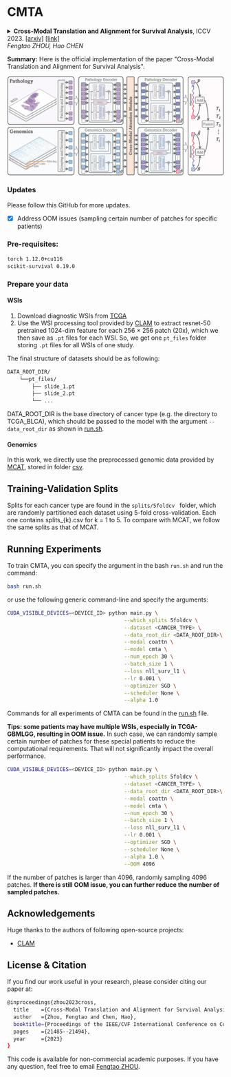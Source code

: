 # CMTA
<details>
<summary>
  <b>Cross-Modal Translation and Alignment for Survival Analysis</b>, ICCV 2023.
  <a href="https://arxiv.org/pdf/2309.12855.pdf" target="blank">[arxiv]</a> <a href="https://openaccess.thecvf.com/content/ICCV2023/papers/Zhou_Cross-Modal_Translation_and_Alignment_for_Survival_Analysis_ICCV_2023_paper.pdf" target="blank">[link]</a>
  <br><em>Fengtao ZHOU, Hao CHEN</em></br>
</summary>

```bash
@inproceedings{zhou2023cross,
  title    ={Cross-Modal Translation and Alignment for Survival Analysis},
  author   ={Zhou, Fengtao and Chen, Hao},
  booktitle={Proceedings of the IEEE/CVF International Conference on Computer Vision},
  pages    ={21485--21494},
  year     ={2023}
}
```
</details>

**Summary:** Here is the official implementation of the paper "Cross-Modal Translation and Alignment for Survival Analysis".

<img src="imgs/framework.png" width="1500px" align="center" />

### Updates
Please follow this GitHub for more updates.
- [x] Address OOM issues (sampling certain number of patches for specific patients)

### Pre-requisites:
```bash
torch 1.12.0+cu116
scikit-survival 0.19.0
```
### Prepare your data
#### WSIs
1. Download diagnostic WSIs from [TCGA](https://portal.gdc.cancer.gov/)
2. Use the WSI processing tool provided by [CLAM](https://github.com/mahmoodlab/CLAM) to extract resnet-50 pretrained 1024-dim feature for each 256 $\times$ 256 patch (20x), which we then save as `.pt` files for each WSI. So, we get one `pt_files` folder storing `.pt` files for all WSIs of one study.

The final structure of datasets should be as following:
```bash
DATA_ROOT_DIR/
    └──pt_files/
        ├── slide_1.pt
        ├── slide_2.pt
        └── ...
```

DATA_ROOT_DIR is the base directory of cancer type (e.g. the directory to TCGA_BLCA), which should be passed to the model with the argument `--data_root_dir` as shown in [run.sh](run.sh).

#### Genomics
In this work, we directly use the preprocessed genomic data provided by [MCAT](https://github.com/mahmoodlab/MCAT), stored in folder [csv](./csv).

## Training-Validation Splits
Splits for each cancer type are found in the `splits/5foldcv ` folder, which are randomly partitioned each dataset using 5-fold cross-validation. Each one contains splits_{k}.csv for k = 1 to 5. To compare with MCAT, we follow the same splits as that of MCAT.

## Running Experiments
To train CMTA, you can specify the argument in the bash `run.sh` and run the command:
```bash
bash run.sh
```
or use the following generic command-line and specify the arguments:
```bash
CUDA_VISIBLE_DEVICES=<DEVICE_ID> python main.py \
                                      --which_splits 5foldcv \
                                      --dataset <CANCER_TYPE> \
                                      --data_root_dir <DATA_ROOT_DIR>\
                                      --modal coattn \
                                      --model cmta \
                                      --num_epoch 30 \
                                      --batch_size 1 \
                                      --loss nll_surv_l1 \
                                      --lr 0.001 \
                                      --optimizer SGD \
                                      --scheduler None \
                                      --alpha 1.0
```
Commands for all experiments of CMTA can be found in the [run.sh](run.sh) file.

__Tips: some patients may have multiple WSIs, especially in TCGA-GBMLGG, resulting in OOM issue.__ In such case, we can randomly sample certain number of patches for these special patients to reduce the computational requirements. That will not significantly impact the overall performance.
```bash
CUDA_VISIBLE_DEVICES=<DEVICE_ID> python main.py \
                                      --which_splits 5foldcv \
                                      --dataset <CANCER_TYPE> \
                                      --data_root_dir <DATA_ROOT_DIR>\
                                      --modal coattn \
                                      --model cmta \
                                      --num_epoch 30 \
                                      --batch_size 1 \
                                      --loss nll_surv_l1 \
                                      --lr 0.001 \
                                      --optimizer SGD \
                                      --scheduler None \
                                      --alpha 1.0 \
                                      --OOM 4096
```
If the number of patches is larger than 4096, randomly sampling 4096 patches. __If there is still OOM issue, you can further reduce the number of sampled patches.__

## Acknowledgements
Huge thanks to the authors of following open-source projects:
- [CLAM](https://github.com/mahmoodlab/CLAM)

## License & Citation 
If you find our work useful in your research, please consider citing our paper at:
```bash
@inproceedings{zhou2023cross,
  title    ={Cross-Modal Translation and Alignment for Survival Analysis},
  author   ={Zhou, Fengtao and Chen, Hao},
  booktitle={Proceedings of the IEEE/CVF International Conference on Computer Vision},
  pages    ={21485--21494},
  year     ={2023}
}
```
This code is available for non-commercial academic purposes. If you have any question, feel free to email [Fengtao ZHOU](fzhouaf@connect.ust.hk).
